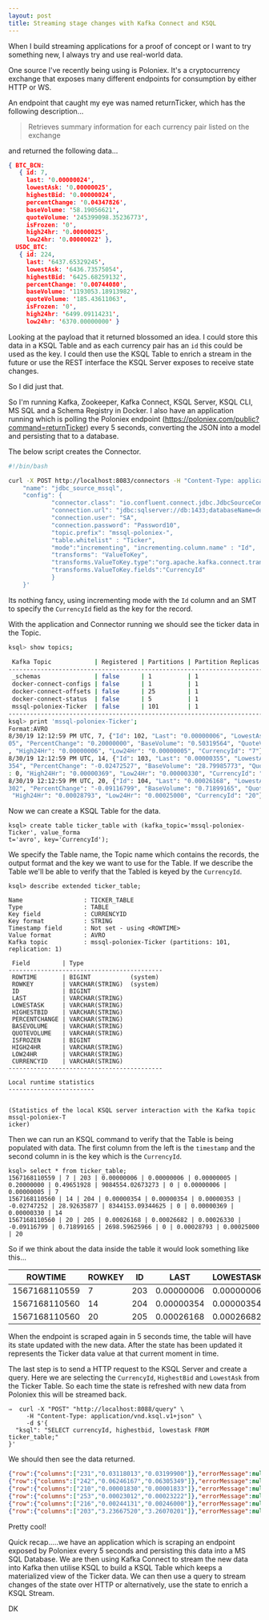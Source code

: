 ```yaml
---
layout: post
title: Streaming stage changes with Kafka Connect and KSQL
---
```


When I build streaming applications for a proof of concept or I want to try something new, I always try and use real-world data.

One source I've recently being using is Poloniex. It's a cryptocurrency exchange that exposes many different endpoints for consumption by either HTTP or WS.

An endpoint that caught my eye was named returnTicker, which has the following description...

> Retrieves summary information for each currency pair listed on the exchange

and returned the following data...

```json
{ BTC_BCN:
   { id: 7,
     last: '0.00000024',
     lowestAsk: '0.00000025',
     highestBid: '0.00000024',
     percentChange: '0.04347826',
     baseVolume: '58.19056621',
     quoteVolume: '245399098.35236773',
     isFrozen: '0',
     high24hr: '0.00000025',
     low24hr: '0.00000022' },
  USDC_BTC:
   { id: 224,
     last: '6437.65329245',
     lowestAsk: '6436.73575054',
     highestBid: '6425.68259132',
     percentChange: '0.00744080',
     baseVolume: '1193053.18913982',
     quoteVolume: '185.43611063',
     isFrozen: '0',
     high24hr: '6499.09114231',
     low24hr: '6370.00000000' }
```
Looking at the payload that it returned blossomed an idea. I could store this data in a KSQL Table and as each currency pair has an `id` this could be used as the key. I could then use the KSQL Table to enrich a stream in the future or use the REST interface the KSQL Server exposes to receive state changes.

So I did just that. 

So I'm running Kafka, Zookeeper, Kafka Connect, KSQL Server, KSQL CLI, MS SQL and a Schema Registry in Docker. I also have an application running which is polling the Poloniex endpoint (https://poloniex.com/public?command=returnTicker) every 5 seconds, converting the JSON into a model and persisting that to a database.

The below script creates the Connector.

```bash
#!/bin/bash

curl -X POST http://localhost:8083/connectors -H "Content-Type: application/json" -d '{
    "name": "jdbc_source_mssql",
    "config": {
            "connector.class": "io.confluent.connect.jdbc.JdbcSourceConnector",
            "connection.url": "jdbc:sqlserver://db:1433;databaseName=dev",
            "connection.user": "SA",
            "connection.password": "Password10",
            "topic.prefix": "mssql-poloniex-",
            "table.whitelist" : "Ticker",
            "mode":"incrementing", "incrementing.column.name" : "Id",
            "transforms": "ValueToKey",
            "transforms.ValueToKey.type":"org.apache.kafka.connect.transforms.ValueToKey",
            "transforms.ValueToKey.fields":"CurrencyId"
            }
    }'
```

Its nothing fancy, using incrementing mode with the `Id` column and an SMT to specify the `CurrencyId` field as the key for the record.

With the application and Connector running we should see the ticker data in the Topic.

```bash
ksql> show topics;

 Kafka Topic            | Registered | Partitions | Partition Replicas | Consumers | ConsumerGroups 
----------------------------------------------------------------------------------------------------
 _schemas               | false      | 1          | 1                  | 0         | 0              
 docker-connect-configs | false      | 1          | 1                  | 0         | 0              
 docker-connect-offsets | false      | 25         | 1                  | 0         | 0              
 docker-connect-status  | false      | 5          | 1                  | 0         | 0              
 mssql-poloniex-Ticker  | false      | 101        | 1                  | 0         | 0              
----------------------------------------------------------------------------------------------------
ksql> print 'mssql-poloniex-Ticker';
Format:AVRO
8/30/19 12:12:59 PM UTC, 7, {"Id": 102, "Last": "0.00000006", "LowestAsk": "0.00000006", "HighestBid": "0.000000
05", "PercentChange": "0.20000000", "BaseVolume": "0.50319564", "QuoteVolume": "9212611.26993458", "IsFrozen": 0
, "High24Hr": "0.00000006", "Low24Hr": "0.00000005", "CurrencyId": "7"}
8/30/19 12:12:59 PM UTC, 14, {"Id": 103, "Last": "0.00000355", "LowestAsk": "0.00000356", "HighestBid": "0.00000
354", "PercentChange": "-0.02472527", "BaseVolume": "28.79985773", "QuoteVolume": "8308441.94234158", "IsFrozen"
: 0, "High24Hr": "0.00000369", "Low24Hr": "0.00000330", "CurrencyId": "14"}
8/30/19 12:12:59 PM UTC, 20, {"Id": 104, "Last": "0.00026168", "LowestAsk": "0.00026682", "HighestBid": "0.00026
302", "PercentChange": "-0.09116799", "BaseVolume": "0.71899165", "QuoteVolume": "2698.59625966", "IsFrozen": 0,
 "High24Hr": "0.00028793", "Low24Hr": "0.00025000", "CurrencyId": "20"}
```
Now we can create a KSQL Table for the data.

```
ksql> create table ticker_table with (kafka_topic='mssql-poloniex-Ticker', value_forma
t='avro', key='CurrencyId');
```
We specify the Table name, the Topic name which contains the records, the output format and the key we want to use for the Table. If we describe the Table we'll be able to verify that the Tabled is keyed by the `CurrencyId`.

```
ksql> describe extended ticker_table;

Name                 : TICKER_TABLE
Type                 : TABLE
Key field            : CURRENCYID
Key format           : STRING
Timestamp field      : Not set - using <ROWTIME>
Value format         : AVRO
Kafka topic          : mssql-poloniex-Ticker (partitions: 101, replication: 1)

 Field         | Type                      
-------------------------------------------
 ROWTIME       | BIGINT           (system) 
 ROWKEY        | VARCHAR(STRING)  (system) 
 ID            | BIGINT                    
 LAST          | VARCHAR(STRING)           
 LOWESTASK     | VARCHAR(STRING)           
 HIGHESTBID    | VARCHAR(STRING)           
 PERCENTCHANGE | VARCHAR(STRING)           
 BASEVOLUME    | VARCHAR(STRING)           
 QUOTEVOLUME   | VARCHAR(STRING)           
 ISFROZEN      | BIGINT                    
 HIGH24HR      | VARCHAR(STRING)           
 LOW24HR       | VARCHAR(STRING)           
 CURRENCYID    | VARCHAR(STRING)           
-------------------------------------------

Local runtime statistics
------------------------


(Statistics of the local KSQL server interaction with the Kafka topic mssql-poloniex-T
icker)
```

Then we can run an KSQL command to verify that the Table is being populated with data. The first column from the left is the `timestamp` and the second column in is the key which is the `CurrencyId`. 

```
ksql> select * from ticker_table;
1567168110559 | 7 | 203 | 0.00000006 | 0.00000006 | 0.00000005 | 0.20000000 | 0.49651928 | 9084554.02673273 | 0 | 0.00000006 | 0.00000005 | 7
1567168110560 | 14 | 204 | 0.00000354 | 0.00000354 | 0.00000353 | -0.02747252 | 28.92635877 | 8344153.09344625 | 0 | 0.00000369 | 0.00000330 | 14
1567168110560 | 20 | 205 | 0.00026168 | 0.00026682 | 0.00026330 | -0.09116799 | 0.71899165 | 2698.59625966 | 0 | 0.00028793 | 0.00025000 | 20
```

So if we think about the data inside the table it would look something like this...

|     ROWTIME     |     ROWKEY     |     ID     |     LAST     |     LOWESTASK     |     HIGHESTBID     |     PERCENTCHANGE     |     BASEVOLUME     |     QUOTEVOLUME     |     FROZEN     |     HIGH24HR     |     LOW24HR     |     CURRENCYID     |
| --------------- | -------------- | ---------- | ------------ | ----------------- | ------------------ | --------------------- | ------------------ | ------------------- | -------------- | ---------------- | --------------- | ------------------ |
| 1567168110559   | 7              | 203        | 0.00000006   |        0.00000006 |         0.00000005 |            0.20000000 |         0.49651928 |    9084554.02673273 |              0 |       0.00000006 |      0.00000005 |                  7 |
| 1567168110560   | 14             | 204        | 0.00000354   |        0.00000354 |         0.00000353 |           -0.02747252 |        28.92635877 |    8344153.09344625 |              0 |       0.00000369 |      0.00000330 |                 14 |
| 1567168110560   | 20             | 205        | 0.00026168   |        0.00026682 |         0.00026330 |           -0.09116799 |         0.71899165 |       2698.59625966 |              0 |       0.00028793 |      0.00025000 |                 20 |

When the endpoint is scraped again in 5 seconds time, the table will have its state updated with the new data. After the state has been updated it represents the Ticker data value at that current moment in time. 

The last step is to send a HTTP request to the KSQL Server and create a query. Here we are selecting the `CurrencyId`, `HighestBid` and `LowestAsk` from the Ticker Table. So each time the state is refreshed with new data from Poloniex this will be streamed back.

```
⇒  curl -X "POST" "http://localhost:8088/query" \
     -H "Content-Type: application/vnd.ksql.v1+json" \
     -d $'{
  "ksql": "SELECT currencyId, highestbid, lowestask FROM ticker_table;"
}'
```

We should then see the data returned.

```json
{"row":{"columns":["231","0.03118013","0.03199900"]},"errorMessage":null,"finalMessage":null,"terminal":false}
{"row":{"columns":["242","0.06246167","0.06305349"]},"errorMessage":null,"finalMessage":null,"terminal":false}
{"row":{"columns":["210","0.00001830","0.00001833"]},"errorMessage":null,"finalMessage":null,"terminal":false}
{"row":{"columns":["253","0.00023012","0.00023222"]},"errorMessage":null,"finalMessage":null,"terminal":false}
{"row":{"columns":["216","0.00244131","0.00246000"]},"errorMessage":null,"finalMessage":null,"terminal":false}
{"row":{"columns":["203","3.23667520","3.26070201"]},"errorMessage":null,"finalMessage":null,"terminal":false}
```

Pretty cool!

Quick recap.....we have an application which is scraping an endpoint exposed by Poloniex every 5 seconds and persisting this data into a MS SQL Database. We are then using Kafka Connect to stream the new data into Kafka then utilise KSQL to build a KSQL Table which keeps a materialized view of the Ticker data. We can then use a query to stream changes of the state over HTTP or alternatively, use the state to enrich a KSQL Stream.

DK
